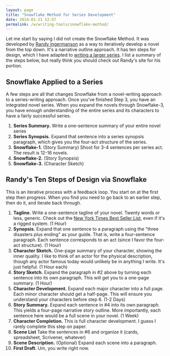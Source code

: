 ```yaml
---
layout: page
title: "Snowflake Method for Series Development"
date: 2014-01-21 12:57
permalink: /w/writing-tools/snowflake-method/
---
```


Let me start by saying I did not create the Snowflake Method. It was developed by [Randy Ingermanson](http://www.advancedfictionwriting.com/articles/snowflake-method/) as a way to iteratively develop a novel from the top down. It's a narrative outline approach. It has ten steps for design, which I have adapted to [writing a larger series](/articles/heroes-for-more-than-one-season). I list a summary of the steps below, but really think you should check out Randy's site for his portion.

## Snowflake Applied to a Series

A few steps are all that changes Snowflake from a novel-writing approach to a series-writing approach. Once you've finished Step 3, you have an integrated novel series. When you expand the novels through Snowflake-3, you have enough understanding of the entire series and its characters to have a fairly successful series.

1. **Series Summary.** Write a one-sentence summary of your entire novel series
2. **Series Synopsis.** Expand that sentence into a series synopsis paragraph, which gives you the four-act structure of the series.
3. **Snowflake-1.** (Story Summary) Shoot for 3-4 sentences per series act. The result is 12-16 novels.
4. **Snowflake-2.** (Story Synopsis)
5. **Snowflake-3.** (Character Sketch)

## Randy's Ten Steps of Design via Snowflake

This is an iterative process with a feedback loop. You start on at the first step then progress. When you find you need to go back to an earlier step, then do it, and iterate back through.

1. **Tagline.** Write a one-sentence tagline of your novel. Twenty words or less, generic. Check out the [New York Times Best Seller List](http://www.nytimes.com/best-sellers-books/hardcover-fiction/list.html), even if it's a rigged system. (1 Hour)
2. **Synopsis.** Expand that one sentence to a paragraph using the "three disasters plus ending" as your guide. That is, write a four-sentence paragraph. Each sentence corresponds to an act (since I favor the four-act structure). (1 Hour)
3. **Character Sketch.** One-page summary of your character, showing the inner quality. I like to think of an actor for the physical description, though any actor famous today would unlikely be in anything I write. It's just helpful. (1 Hour each)
4. **Story Sketch.** Expand the paragraph in #2 above by turning each sentence into its own paragraph. This will get you to a one-page summary. (1 Hour)
5. **Character Development.** Expand each major character into a full page. Each minor character should get a half-page. This will ensure you understand your characters before step 6. (1-2 Days)
6. **Story Summary.** Expand each sentence in #4 into its own paragraph. This yields a four-page narrative story outline. More importantly, each sentence here would be a full scene in your novel. (1 Week)
7. **Character Completion.** This is full character development. I guess I rarely complete this step on paper.
8. **Scene List** Take the sentences in #6 and organize it (cards, spreadsheet, Scrivener, whatever)
9. **Scene Description.** (Optional) Expand each scene into a paragraph.
10. **First Draft.** Um, you write right now.



